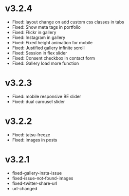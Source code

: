 v3.2.4
======
* Fixed: layout change on add custom css classes in tabs
* Fixed: Show meta tags in portfolio
* Fixed: Flickr in gallery 
* Fixed: Instagram in gallery
* Fixed: Fixed height animation for mobile
* Fixed: Justified gallery infinite scroll
* Fixed: Session in flex slider
* Fixed: Consent checkbox in contact form
* Fixed: Gallery load more function

v3.2.3
======
* Fixed: mobile responsive BE slider
* Fixed: dual carousel slider

v3.2.2
======
* Fixed: tatsu-freeze
* Fixed: images in posts 

v3.2.1
======
* fixed-gallery-insta-issue
* fixed-issue-not-found-images
* fixed-twitter-share-url
* url-changed